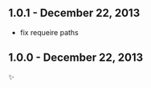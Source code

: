 1.0.1 - December 22, 2013
-------------------------
- fix requeire paths

1.0.0 - December 22, 2013
-------------------------
:sparkles: